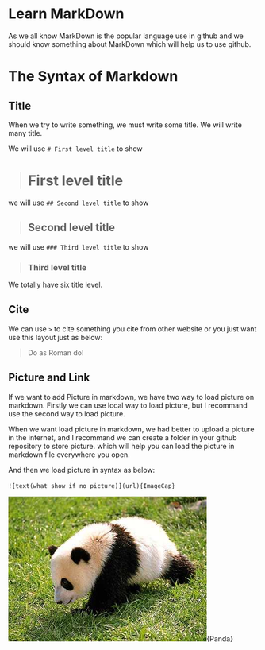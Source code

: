 # Learn MarkDown
As we all know MarkDown is the popular language use in github and we should know something about MarkDown which will help us to use github.

# The Syntax of Markdown
## Title
When we try to write something, we must write some title. We will write many title.

We will use `# First level title` to show
> # First level title

we will use `## Second level title` to show 
>## Second level title

we will use `### Third level title` to show 
>### Third level title

We totally have six title level.

## Cite
We can use `>` to cite something you cite from other website or you just want use this layout just as below:

>Do as Roman do!

## Picture and Link
If we want to add Picture in markdown, we have two way to load picture on markdown. Firstly we can use local way to load picture, but I recommand use the second way to load picture.

When we want load picture in markdown, we had better to upload a picture in the internet, and I recommand we can create a folder in your github repository to store picture. which will help you can load the picture in markdown file everywhere you open.

And then we load picture in syntax as below:

`![text(what show if no picture)](url){ImageCap}`

![panda](https://github.com/DavidAutoControl/Program_Language_Learn/blob/master/MarkDown/picture/panda.jpg){Panda}

